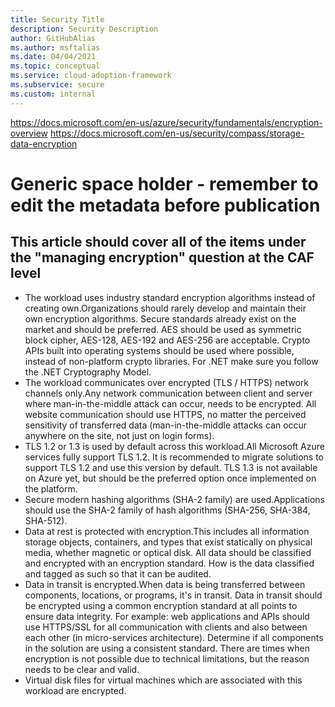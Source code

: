 ```yaml
---
title: Security Title
description: Security Description
author: GitHubAlias
ms.author: msftalias
ms.date: 04/04/2021
ms.topic: conceptual
ms.service: cloud-adoption-framework
ms.subservice: secure
ms.custom: internal
---
```

https://docs.microsoft.com/en-us/azure/security/fundamentals/encryption-overview
https://docs.microsoft.com/en-us/security/compass/storage-data-encryption

# Generic space holder - remember to edit the metadata before publication

## This article should cover all of the items under the "managing encryption" question at the CAF level

- The workload uses industry standard encryption algorithms instead of creating own.Organizations should rarely develop and maintain their own encryption algorithms. Secure standards already exist on the market and should be preferred. AES should be used as symmetric block cipher, AES-128, AES-192 and AES-256 are acceptable. Crypto APIs built into operating systems should be used where possible, instead of non-platform crypto libraries. For .NET make sure you follow the .NET Cryptography Model.
- The workload communicates over encrypted (TLS / HTTPS) network channels only.Any network communication between client and server where man-in-the-middle attack can occur, needs to be encrypted. All website communication should use HTTPS, no matter the perceived sensitivity of transferred data (man-in-the-middle attacks can occur anywhere on the site, not just on login forms).
- TLS 1.2 or 1.3 is used by default across this workload.All Microsoft Azure services fully support TLS 1.2. It is recommended to migrate solutions to support TLS 1.2 and use this version by default. TLS 1.3 is not available on Azure yet, but should be the preferred option once implemented on the platform.
- Secure modern hashing algorithms (SHA-2 family) are used.Applications should use the SHA-2 family of hash algorithms (SHA-256, SHA-384, SHA-512).
- Data at rest is protected with encryption.This includes all information storage objects, containers, and types that exist statically on physical media, whether magnetic or optical disk. All data should be classified and encrypted with an encryption standard. How is the data classified and tagged as such so that it can be audited.
- Data in transit is encrypted.When data is being transferred between components, locations, or programs, it's in transit. Data in transit should be encrypted using a common encryption standard at all points to ensure data integrity. For example: web applications and APIs should use HTTPS/SSL for all communication with clients and also between each other (in micro-services architecture). Determine if all components in the solution are using a consistent standard. There are times when encryption is not possible due to technical limitations, but the reason needs to be clear and valid.
- Virtual disk files for virtual machines which are associated with this workload are encrypted.

